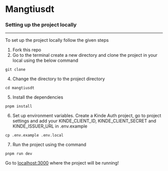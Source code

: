 # Mangtiusdt

### Setting up the project locally

---

To set up the project locally follow the given steps

1. Fork this repo
2. Go to the terminal create a new directory and clone the project in your local using the below command

```
git clone
```

4. Change the directory to the project directory

```
cd mangtiusdt
```

5. Install the dependencies

```
pnpm install
```

6. Set up environment variables. Create a Kinde Auth project, go to project settings and add your KINDE_CLIENT_ID, KINDE_CLIENT_SECRET and KINDE_ISSUER_URL in .env.example

```
cp .env.example .env.local
```

7. Run the project using the command

```
pnpm run dev
```

Go to [localhost:3000](http://localhost:3000/) where the project will be running!
